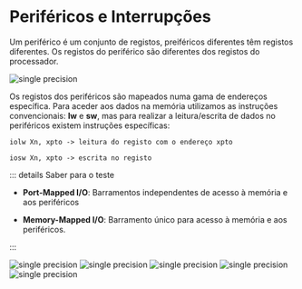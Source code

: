 # Periféricos e Interrupções

Um periférico é um conjunto de registos, preiféricos diferentes têm registos diferentes. Os registos do periférico são diferentes dos registos do processador.

![single precision](<./img/ACOMP_IntroducaoArquiteturaProcessador(1).jpg>)

Os registos dos periféricos são mapeados numa gama de endereços específica.
Para aceder aos dados na memória utilizamos as instruções convencionais: **lw** e **sw**, mas para realizar a leitura/escrita de dados no periféricos existem instruções específicas:

    iolw Xn, xpto -> leitura do registo com o endereço xpto

    iosw Xn, xpto -> escrita no registo

::: details Saber para o teste

- **Port-Mapped I/O**: Barramentos independentes de acesso à memória e aos periféricos

- **Memory-Mapped I/O**: Barramento único para acesso à memória e aos periféricos.

:::

![single precision](<./img/ACOMP_IntroducaoArquiteturaProcessador(2).jpg>)
![single precision](<./img/ACOMP_IntroducaoArquiteturaProcessador(3).jpg>)
![single precision](<./img/ACOMP_IntroducaoArquiteturaProcessador(4).jpg>)
![single precision](<./img/ACOMP_IntroducaoArquiteturaProcessador(5).jpg>)
![single precision](<./img/ACOMP_IntroducaoArquiteturaProcessador(6).jpg>)
